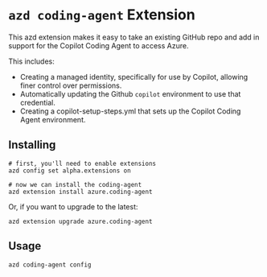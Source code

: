 # `azd coding-agent` Extension

This azd extension makes it easy to take an existing GitHub repo and add in support for the Copilot Coding Agent to access Azure.

This includes:

- Creating a managed identity, specifically for use by Copilot, allowing finer control over permissions.
- Automatically updating the Github `copilot` environment to use that credential.
- Creating a copilot-setup-steps.yml that sets up the Copilot Coding Agent environment.

## Installing

```shell
# first, you'll need to enable extensions
azd config set alpha.extensions on

# now we can install the coding-agent
azd extension install azure.coding-agent
```

Or, if you want to upgrade to the latest:

```shell
azd extension upgrade azure.coding-agent
```

## Usage

```
azd coding-agent config
```
